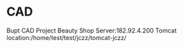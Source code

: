 # CAD
Bupt CAD Project
Beauty Shop Server:182.92.4.200
Tomcat location:/home/test/test/jczz/tomcat-jczz/
